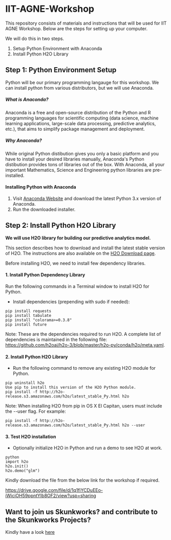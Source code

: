 # IIT-AGNE-Workshop
This repository consists of materials and instructions that will be used for IIT AGNE Workshop. Below are the steps for setting up your computer.

We will do this in two steps.
  1. Setup Python Environment with Anaconda
  2. Install Python H2O Library

## Step 1: Python Environment Setup
Python will be our primary programming langauge for this workshop. We can install python from various distributors, but we will use Anaconda.

##### What is Anaconda?
Anaconda is a free and open-source distribution of the Python and R programming languages for scientific computing (data science, machine learning applications, large-scale data processing, predictive analytics, etc.), that aims to simplify package management and deployment.

##### Why Anaconda?
While original Python distibution gives you only a basic platform and you have to install your desired libraries manually, Anaconda's Python distibution provides tons of libraries out of the box. With Anaconda, all your important Mathematics, Science and Engineering python libraries are pre-installed.

#### Installing Python with Anaconda
  1. Visit [Anaconda Website](https://www.anaconda.com/download) and download the latest Python 3.x version of Anaconda.
  2. Run the downloaded installer.

## Step 2: Install Python H2O Library
**We will use H2O library for building our predictive analytics model.**

This section describes how to download and install the latest stable version of H2O. The instructions are also available on the [H2O Download page](http://h2o-release.s3.amazonaws.com/h2o/latest_stable.html).

Before installing H2O, we need to install few dependency libraries.
#### 1. Install Python Dependency Library
Run the following commands in a Terminal window to install H2O for Python.

- Install dependencies (prepending with sudo if needed):
```
pip install requests
pip install tabulate
pip install "colorama>=0.3.8"
pip install future
```

Note: These are the dependencies required to run H2O. A complete list of dependencies is maintained in the following file: https://github.com/h2oai/h2o-3/blob/master/h2o-py/conda/h2o/meta.yaml.

#### 2. Install Python H2O Library
- Run the following command to remove any existing H2O module for Python.
```
pip uninstall h2o
Use pip to install this version of the H2O Python module.
pip install -f http://h2o-release.s3.amazonaws.com/h2o/latest_stable_Py.html h2o
```

Note: When installing H2O from pip in OS X El Capitan, users must include the --user flag. For example:

```
pip install -f http://h2o-release.s3.amazonaws.com/h2o/latest_stable_Py.html h2o --user
```

#### 3. Test H2O installation
- Optionally initialize H2O in Python and run a demo to see H2O at work.
```
python
import h2o
h2o.init()
h2o.demo("glm")
```


Kindly download the file from the below link for the workshop if required.

https://drive.google.com/file/d/1q1fiYCDuEEo-iWiciOH59ppntYIb8OF2/view?usp=sharing


## Want to join us Skunkworks? and contribute to the Skunkworks Projects?
Kindly have a look <a href="https://github.com/skunkworksneu/How-to-be-a-Skunk">here</a>
